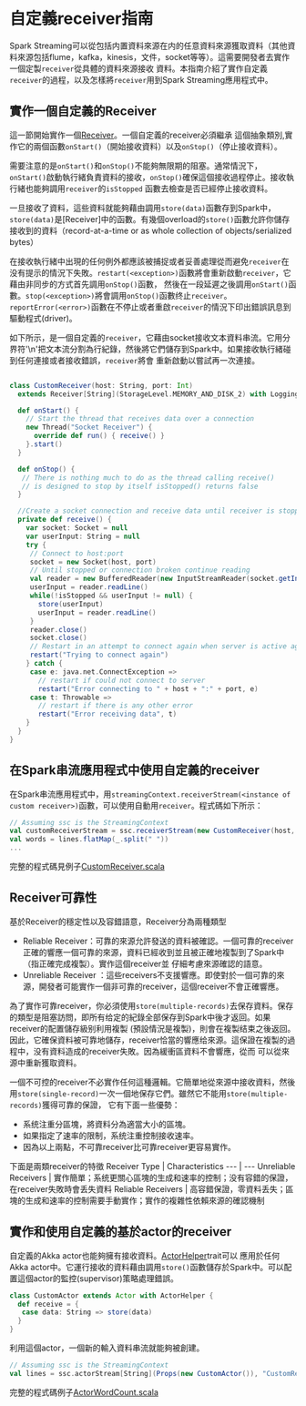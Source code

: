 # 自定義receiver指南

Spark Streaming可以從包括内置資料來源在内的任意資料來源獲取資料（其他資料來源包括flume，kafka，kinesis，文件，socket等等）。這需要開發者去實作一個定製`receiver`從具體的資料來源接收
資料。本指南介紹了實作自定義`receiver`的過程，以及怎樣將`receiver`用到Spark Streaming應用程式中。

## 實作一個自定義的Receiver

這一節開始實作一個[Receiver](https://spark.apache.org/docs/latest/api/scala/index.html#org.apache.spark.streaming.receiver.Receiver)。一個自定義的receiver必須繼承
這個抽象類別,實作它的兩個函數`onStart()`（開始接收資料）以及`onStop()`（停止接收資料）。

需要注意的是`onStart()`和`onStop()`不能夠無限期的阻塞。通常情況下，`onStart()`啟動執行緒負責資料的接收，`onStop()`確保這個接收過程停止。接收執行緒也能夠調用`receiver`的`isStopped`
函數去檢查是否已經停止接收資料。

一旦接收了資料，這些資料就能夠藉由調用`store(data)`函數存到Spark中，`store(data)`是[Receiver]中的函數。有幾個overload的`store()`函數允許你儲存接收到的資料（record-at-a-time or as whole collection of objects/serialized bytes）

在接收執行緒中出現的任何例外都應該被捕捉或者妥善處理從而避免`receiver`在没有提示的情況下失敗。`restart(<exception>)`函數將會重新啟動`receiver`，它藉由非同步的方式首先調用`onStop()`函數，
然後在一段延遲之後調用`onStart()`函數。`stop(<exception>)`將會調用`onStop()`函數终止`receiver`。`reportError(<error>)`函數在不停止或者重啟`receiver`的情況下印出錯誤訊息到
驅動程式(driver)。

如下所示，是一個自定義的`receiver`，它藉由socket接收文本資料串流。它用分界符'\n'把文本流分割為行紀錄，然後將它們儲存到Spark中。如果接收執行緒碰到任何連接或者接收錯誤，`receiver`將會
重新啟動以嘗試再一次連接。

```scala

class CustomReceiver(host: String, port: Int)
  extends Receiver[String](StorageLevel.MEMORY_AND_DISK_2) with Logging {

  def onStart() {
    // Start the thread that receives data over a connection
    new Thread("Socket Receiver") {
      override def run() { receive() }
    }.start()
  }

  def onStop() {
   // There is nothing much to do as the thread calling receive()
   // is designed to stop by itself isStopped() returns false
  }

  //Create a socket connection and receive data until receiver is stopped
  private def receive() {
    var socket: Socket = null
    var userInput: String = null
    try {
     // Connect to host:port
     socket = new Socket(host, port)
     // Until stopped or connection broken continue reading
     val reader = new BufferedReader(new InputStreamReader(socket.getInputStream(), "UTF-8"))
     userInput = reader.readLine()
     while(!isStopped && userInput != null) {
       store(userInput)
       userInput = reader.readLine()
     }
     reader.close()
     socket.close()
     // Restart in an attempt to connect again when server is active again
     restart("Trying to connect again")
    } catch {
     case e: java.net.ConnectException =>
       // restart if could not connect to server
       restart("Error connecting to " + host + ":" + port, e)
     case t: Throwable =>
       // restart if there is any other error
       restart("Error receiving data", t)
    }
  }
}

```

## 在Spark串流應用程式中使用自定義的receiver

在Spark串流應用程式中，用`streamingContext.receiverStream(<instance of custom receiver>)`函數，可以使用自動用`receiver`。程式碼如下所示：

```scala
// Assuming ssc is the StreamingContext
val customReceiverStream = ssc.receiverStream(new CustomReceiver(host, port))
val words = lines.flatMap(_.split(" "))
...
```

完整的程式碼見例子[CustomReceiver.scala](https://github.com/apache/spark/blob/master/examples/src/main/scala/org/apache/spark/examples/streaming/CustomReceiver.scala)

## Receiver可靠性

基於Receiver的穩定性以及容錯語意，Receiver分為兩種類型

- Reliable Receiver：可靠的來源允許發送的資料被確認。一個可靠的receiver正確的響應一個可靠的來源，資料已經收到並且被正確地複製到了Spark中（指正確完成複製）。實作這個receiver並
仔細考慮來源確認的語意。
- Unreliable Receiver ：這些receivers不支援響應。即使對於一個可靠的來源，開發者可能實作一個非可靠的receiver，這個receiver不會正確響應。

為了實作可靠receiver，你必須使用`store(multiple-records)`去保存資料。保存的類型是阻塞訪問，即所有给定的紀錄全部保存到Spark中後才返回。如果receiver的配置儲存級别利用複製
(預設情況是複製)，則會在複製结束之後返回。因此，它確保資料被可靠地儲存，receiver恰當的響應给來源。這保證在複製的過程中，没有資料造成的receiver失敗。因為緩衝區資料不會響應，從而
可以從來源中重新獲取資料。

一個不可控的receiver不必實作任何這種邏輯。它簡單地從來源中接收資料，然後用`store(single-record)`一次一個地保存它們。雖然它不能用`store(multiple-records)`獲得可靠的保證，
它有下面一些優勢：

- 系统注重分區塊，將資料分為適當大小的區塊。
- 如果指定了速率的限制，系统注重控制接收速率。
- 因為以上兩點，不可靠receiver比可靠receiver更容易實作。

下面是兩類receiver的特徵
Receiver Type | Characteristics
--- | ---
Unreliable Receivers | 實作簡單；系统更關心區塊的生成和速率的控制；没有容錯的保證，在receiver失敗時會丢失資料
Reliable Receivers | 高容錯保證，零資料丢失；區塊的生成和速率的控制需要手動實作；實作的複雜性依賴來源的確認機制

## 實作和使用自定義的基於actor的receiver

自定義的Akka actor也能夠擁有接收資料。[ActorHelper](https://spark.apache.org/docs/latest/api/scala/index.html#org.apache.spark.streaming.receiver.ActorHelper)trait可以
應用於任何Akka actor中。它運行接收的資料藉由調用`store()`函數儲存於Spark中。可以配置這個actor的監控(supervisor)策略處理錯誤。

```scala
class CustomActor extends Actor with ActorHelper {
  def receive = {
   case data: String => store(data)
  }
}
```

利用這個actor，一個新的輸入資料串流就能夠被創建。

```scala
// Assuming ssc is the StreamingContext
val lines = ssc.actorStream[String](Props(new CustomActor()), "CustomReceiver")
```

完整的程式碼例子[ActorWordCount.scala](https://github.com/apache/spark/blob/master/examples/src/main/scala/org/apache/spark/examples/streaming/ActorWordCount.scala)
